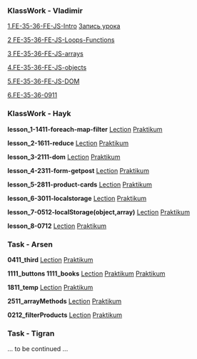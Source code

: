 ### KlassWork - Vladimir


[1.FE-35-36-FE-JS-Intro](<https://St-ton.github.io/JavaScript/KlassWork/1.FE-35-36-FE-JS-Intro>)
[Запись урока](<https://St-ton.github.io/JavaScript/KlassWork/1.FE-35-36-FE-JS-Intro>)


[2 FE-35-36-FE-JS-Loops-Functions](<https://St-ton.github.io/JavaScript/KlassWork/2.FE-35-36-FE-JS-Loops-Functions>)
<br/>

[3 FE-35-36-FE-JS-arrays](<https://St-ton.github.io/JavaScript/KlassWork/3 FE-35-36-FE-JS-arrays>)
<br/>

[4.FE-35-36-FE-JS-objects](<https://St-ton.github.io/JavaScript/KlassWork/4.FE-35-36-FE-JS-objects>)
<br/>

[5.FE-35-36-FE-JS-DOM](<https://St-ton.github.io/JavaScript/KlassWork/5.FE-35-36-FE-JS-DOM>)
<br/>

[6.FE-35-36-0911](<https://St-ton.github.io/JavaScript/KlassWork/6.FE-35-36-0911>)
<br/>

### KlassWork - Hayk

**lesson_1-1411-foreach-map-filter**
[Lection](<https://vimeo.com/770699620/840beef335?embedded=true&source=vimeo_logo&owner=180459310>)
[Praktikum](<https://St-ton.github.io/JavaScript/KlassWork/lesson_1-1411-foreach-map-filter>)

**lesson_2-1611-reduce**
[Lection](<https://vimeo.com/771550899/54ae8e029a?embedded=true&source=vimeo_logo&owner=180459310>)
[Praktikum](<https://St-ton.github.io/JavaScript/KlassWork/lesson_2-1611-reduce>)

**lesson_3-2111-dom**
[Lection](<https://vimeo.com/773317467/9ff9ff1beb?embedded=true&source=vimeo_logo&owner=180459310>)
[Praktikum](<https://St-ton.github.io/JavaScript/KlassWork/lesson_3-2111-dom>)

**lesson_4-2311-form-getpost**
[Lection](<https://vimeo.com/774242110/f94790dac3?embedded=true&source=vimeo_logo&owner=180459310>)
[Praktikum](<https://St-ton.github.io/JavaScript/KlassWork/lesson_4-2311-form-getpost>)

**lesson_5-2811-product-cards**
[Lection](<https://vimeo.com/775770453/ad69782d63?embedded=true&source=vimeo_logo&owner=180459310>)
[Praktikum](<https://St-ton.github.io/JavaScript/KlassWork/lesson_5-2811-product-cards>)

**lesson_6-3011-localstorage**
[Lection](<https://vimeo.com/776596165/65653a4c38?embedded=true&source=vimeo_logo&owner=180459310>)
[Praktikum](<https://St-ton.github.io/JavaScript/KlassWork/lesson_6-3011-localstorage>)

**lesson_7-0512-localStorage(object,array)**
[Lection](<https://vimeo.com/778086541/1d8f4f3c98?embedded=true&source=vimeo_logo&owner=180459310>)
[Praktikum](<https://St-ton.github.io/JavaScript/KlassWork/lesson_7-0512-localStorage(object,array>)

**lesson_8-0712**
[Lection]()
[Praktikum]()






###  Task - Arsen

**0411_third**
[Lection]()
[Praktikum](<https://St-ton.github.io/JavaScript/Task-Arsen/0411_third>)

**1111_buttons  1111_books**
[Lection](<https://vimeo.com/769854723/91e2264bdd?embedded=true&source=vimeo_logo&owner=180459310>)
[Praktikum](<https://St-ton.github.io/JavaScript/Task-Arsen/1111_buttons>)
[Praktikum](<https://St-ton.github.io/JavaScript/Task-Arsen/1111_books>)

**1811_temp**
[Lection](<https://vimeo.com/772417144/22750b05fa?embedded=true&source=vimeo_logo&owner=180459310>)
[Praktikum](<https://St-ton.github.io/JavaScript/Task-Arsen/1811_temp>)


**2511_arrayMethods**
[Lection](<https://vimeo.com/775031455/02b04277ae?embedded=true&source=vimeo_logo&owner=180459310>)
[Praktikum](<https://St-ton.github.io/JavaScript/Task-Arsen/2511_arrayMethods>)

**0212_filterProducts**
[Lection](<https://vimeo.com/777331649/2f08697c44?embedded=true&source=vimeo_logo&owner=180459310>)
[Praktikum](<https://St-ton.github.io/JavaScript/Task-Arsen/0212_filterProducts>)


###  Task - Tigran
... to be continued ...